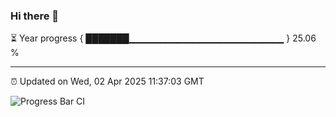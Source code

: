 ### Hi there 👋

⏳ Year progress { ███████▁▁▁▁▁▁▁▁▁▁▁▁▁▁▁▁▁▁▁▁▁▁▁ } 25.06 %

---

⏰ Updated on Wed, 02 Apr 2025 11:37:03 GMT

![Progress Bar CI](https://github.com/IshwaranRudhara/GIT-ACTION/workflows/Progress%20Bar%20CI/badge.svg)
